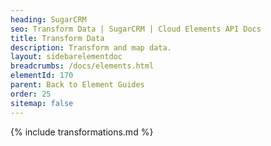 ```yaml
---
heading: SugarCRM
seo: Transform Data | SugarCRM | Cloud Elements API Docs
title: Transform Data
description: Transform and map data.
layout: sidebarelementdoc
breadcrumbs: /docs/elements.html
elementId: 170
parent: Back to Element Guides
order: 25
sitemap: false
---
```


{% include transformations.md %}
